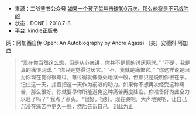 * 来源：二爷鉴书公众号 [如果一个孩子每年击球100万次，那么他将是不可战胜的](../书评/如果一个孩子每年击球100万次，那么他将是不可战胜的.md)
* 状态：DONE | 2018.7-8
* 平台: kindle正版书

网：阿加西自传
Open: An Autobiography by Andre Agassi
〔美〕安德烈·阿加西

> “现在你当然这么想，但是从心底讲，你并不是真的讨厌网球。”
> “不是，我是真的痛恨网球。”
> “你只是觉得讨厌它。”
> “不，我就是痛恨它。”
> “你这样说是因为你现在觉得很难过，难过得就像身处地狱一般，但那只是说明你很在乎。记住这一天，并且把这一天作为前进的动力。如果你不想再次经受这种痛苦，那么很好，你就要尽你所能避免这种痛苦再度降临。你准备好为此全力以赴了吗？”
> 我点了点头。
> “很好，很好。现在哭吧，大声地哭吧，让自己沉浸在痛苦中更久一些，然后告诉自己，到此为止
